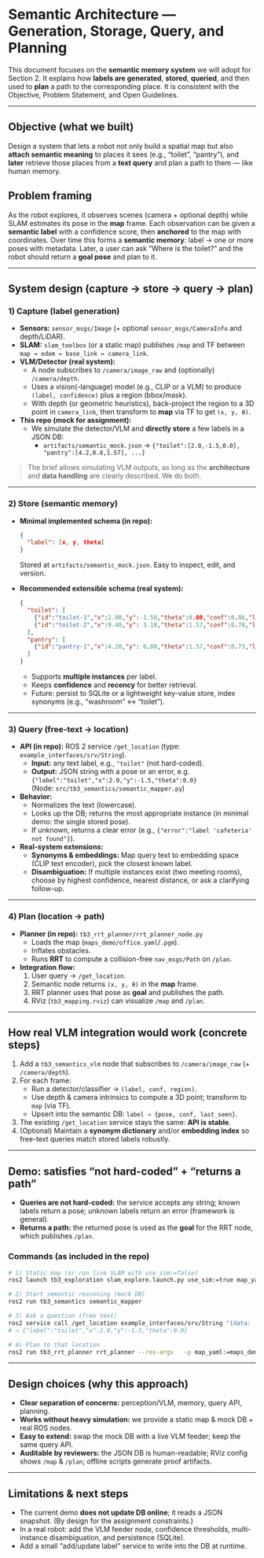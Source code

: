 # Semantic Architecture — Generation, Storage, Query, and Planning

This document focuses on the **semantic memory system** we will adopt for Section 2.
It explains how **labels are generated**, **stored**, **queried**, and then used to
**plan** a path to the corresponding place. It is consistent with the Objective,
Problem Statement, and Open Guidelines.

---

## Objective (what we built)
Design a system that lets a robot not only build a spatial map but also **attach semantic meaning**
to places it sees (e.g., “toilet”, “pantry”), and **later** retrieve those places from a **text query**
and plan a path to them — like human memory.

## Problem framing
As the robot explores, it observes scenes (camera + optional depth) while SLAM estimates its pose in the **map** frame.
Each observation can be given a **semantic label** with a confidence score, then **anchored** to the map with coordinates.
Over time this forms a **semantic memory**: label → one or more poses with metadata.
Later, a user can ask “Where is the toilet?” and the robot should return a **goal pose** and plan to it.

---

## System design (capture → store → query → plan)

### 1) Capture (label generation)
- **Sensors:** `sensor_msgs/Image` (+ optional `sensor_msgs/CameraInfo` and depth/LiDAR).
- **SLAM:** `slam_toolbox` (or a static map) publishes `/map` and TF between `map ↔ odom ↔ base_link ↔ camera_link`.
- **VLM/Detector (real system):**
  - A node subscribes to `/camera/image_raw` and (optionally) `/camera/depth`.
  - Uses a vision(-language) model (e.g., CLIP or a VLM) to produce `(label, confidence)` plus a region (bbox/mask).
  - With depth (or geometric heuristics), back-project the region to a 3D point in `camera_link`, then transform to **map** via TF to get `(x, y, θ)`.
- **This repo (mock for assignment):**
  - We simulate the detector/VLM and **directly store** a few labels in a JSON DB:
    - `artifacts/semantic_mock.json` → `{"toilet":[2.0,-1.5,0.0], "pantry":[4.2,0.8,1.57], ...}`

> The brief allows simulating VLM outputs, as long as the **architecture** and **data handling** are clearly described. We do both.

---

### 2) Store (semantic memory)
- **Minimal implemented schema (in repo):**
  ```json
  {
    "label": [x, y, theta]
  }
  ```
  Stored at `artifacts/semantic_mock.json`. Easy to inspect, edit, and version.

- **Recommended extensible schema (real system):**
  ```json
  {
    "toilet": [
      {"id":"toilet-1","x":2.00,"y":-1.50,"theta":0.00,"conf":0.86,"last_seen":"2025-08-01T12:34:56Z"},
      {"id":"toilet-2","x":9.40,"y": 3.10,"theta":1.57,"conf":0.78,"last_seen":"2025-08-02T09:10:00Z"}
    ],
    "pantry": [
      {"id":"pantry-1","x":4.20,"y": 0.80,"theta":1.57,"conf":0.73,"last_seen":"2025-08-01T12:40:00Z"}
    ]
  }
  ```
  - Supports **multiple instances** per label.
  - Keeps **confidence** and **recency** for better retrieval.
  - Future: persist to SQLite or a lightweight key-value store, index synonyms (e.g., “washroom” ↔ “toilet”).

---

### 3) Query (free-text → location)
- **API (in repo):** ROS 2 service `/get_location` (type: `example_interfaces/srv/String`).
  - **Input:** any text label, e.g., `"toilet"` (not hard-coded).
  - **Output:** JSON string with a pose or an error, e.g.  
    `{"label":"toilet","x":2.0,"y":-1.5,"theta":0.0}`  
    (Node: `src/tb3_semantics/semantic_mapper.py`)
- **Behavior:**
  - Normalizes the text (lowercase).
  - Looks up the DB; returns the most appropriate instance (in minimal demo: the single stored pose).
  - If unknown, returns a clear error (e.g., `{"error":"label 'cafeteria' not found"}`).
- **Real-system extensions:**
  - **Synonyms & embeddings:** Map query text to embedding space (CLIP text encoder), pick the closest known label.
  - **Disambiguation:** If multiple instances exist (two meeting rooms), choose by highest confidence, nearest distance, or ask a clarifying follow-up.

---

### 4) Plan (location → path)
- **Planner (in repo):** `tb3_rrt_planner/rrt_planner_node.py`
  - Loads the map (`maps_demo/office.yaml`/`.pgm`).
  - Inflates obstacles.
  - Runs **RRT** to compute a collision-free `nav_msgs/Path` on `/plan`.
- **Integration flow:**
  1. User query → `/get_location`.
  2. Semantic node returns `(x, y, θ)` in the **map** frame.
  3. RRT planner uses that pose as **goal** and publishes the path.
  4. RViz (`tb3_mapping.rviz`) can visualize `/map` and `/plan`.

---

## How real VLM integration would work (concrete steps)
1. Add a `tb3_semantics_vlm` node that subscribes to `/camera/image_raw` (+ `/camera/depth`).
2. For each frame:
   - Run a detector/classifier → `(label, conf, region)`.
   - Use depth & camera intrinsics to compute a 3D point; transform to `map` (via TF).
   - Upsert into the semantic DB: `label → {pose, conf, last_seen}`.
3. The existing `/get_location` service stays the same: **API is stable**.
4. (Optional) Maintain a **synonym dictionary** and/or **embedding index** so free-text queries match stored labels robustly.

---

## Demo: satisfies “not hard-coded” + “returns a path”
- **Queries are not hard-coded:** the service accepts any string; known labels return a pose; unknown labels return an error (framework is general).
- **Returns a path:** the returned pose is used as the **goal** for the RRT node, which publishes `/plan`.

### Commands (as included in the repo)
```bash
# 1) Static map (or run live SLAM with use_sim:=false)
ros2 launch tb3_exploration slam_explore.launch.py use_sim:=true map_yaml:=maps_demo/office.yaml

# 2) Start semantic reasoning (mock DB)
ros2 run tb3_semantics semantic_mapper

# 3) Ask a question (free text)
ros2 service call /get_location example_interfaces/srv/String "{data: 'toilet'}"
# → {"label":"toilet","x":2.0,"y":-1.5,"theta":0.0}

# 4) Plan to that location
ros2 run tb3_rrt_planner rrt_planner --ros-args   -p map_yaml:=maps_demo/office.yaml   -p goal:="[2.0, -1.5, 0.0]"
```

---

## Design choices (why this approach)
- **Clear separation of concerns:** perception/VLM, memory, query API, planning.
- **Works without heavy simulation:** we provide a static map & mock DB + real ROS nodes.
- **Easy to extend:** swap the mock DB with a live VLM feeder; keep the same query API.
- **Auditable by reviewers:** the JSON DB is human-readable; RViz config shows `/map` & `/plan`; offline scripts generate proof artifacts.

---

## Limitations & next steps
- The current demo **does not update DB online**; it reads a JSON snapshot. (By design for the assignment constraints.)
- In a real robot: add the VLM feeder node, confidence thresholds, multi-instance disambiguation, and persistence (SQLite).
- Add a small “add/update label” service to write into the DB at runtime.
